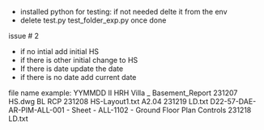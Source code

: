 - installed python for testing:  if not needed delte it from the env
- delete test.py test_folder_exp.py once done

issue # 2

- if no intial add initial HS
- if there is other initial change to HS
- If there is date update the date
- if there is no date add current date

file name example:
YYMMDD II
HRH Villa _ Basement_Report 231207 HS.dwg
BL RCP 231208 HS-Layout1.txt
A2.04 231219 LD.txt
D22-57-DAE-AR-PIM-ALL-001 - Sheet - ALL-1102 -  Ground Floor Plan Controls 231218 LD.txt